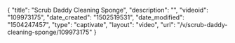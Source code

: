 {
    "title": "Scrub Daddy Cleaning Sponge",
    "description": "",
    "videoid": "109973175",
    "date_created": "1502519531",
    "date_modified": "1504247457",
    "type": "captivate",
    "layout": "video",
    "url": "\/v\/scrub-daddy-cleaning-sponge\/109973175"
}
